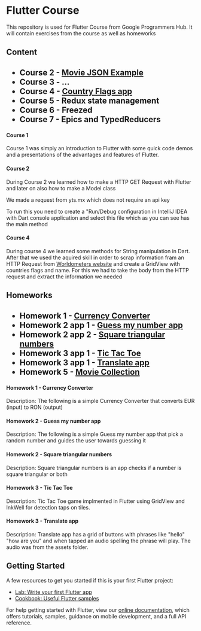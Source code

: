 
<h1>Flutter Course</h1>
<p>This repository is used for Flutter Course from Google Programmers Hub. It will contain exercises from the course as well as homeworks</p>

<h2>Content<h2>
  
  <ul>
   <li>Course 2 - <a href="https://github.com/CiucurDaniel/FlutterCourse/blob/master/lib/Course2/movieJsonExample.dart">Movie JSON Example</a></li>
   <li>Course 3 - ... </li>
   <li>Course 4 - <a href="https://github.com/CiucurDaniel/FlutterCourse/blob/master/lib/course4/country_flags.dart">Country Flags app</a></li>
   <li>Course 5 - Redux state management</li>
   <li>Course 6 - Freezed </li>
   <li>Course 7 - Epics and TypedReducers</li>
  </ul>
  
  <h4>Course 1</h4>
  <p>Course 1 was simply an introduction to Flutter with some quick code demos and a presentations of the advantages and features of Flutter.</p>
  
  <h4>Course 2</h4>
  <p>During Course 2 we learned how to make a HTTP GET Request with Flutter
and later on also how to make a Model class

We made a request from yts.mx which does not require an api key

To run this you need to create a "Run/Debug configuration in IntelliJ IDEA
with Dart console application and select this file which as you can see has the main method</p>
  <h4>Course 4</h4>
  <p>During course 4 we learned some methods for String manipulation in Dart. After that we used the aquired skill in order to scrap information fram an HTTP Request from <a href="https://www.worldometers.info">Worldometers website</a> and create a GridView with countries flags and name. For this we had to take the body from the HTTP request and extract the information we needed</p>

<h2>Homeworks<h2>
  
  <ul>
  <li>Homework 1 - <a href="https://github.com/CiucurDaniel/FlutterCourse/blob/master/lib/Homework_1_CurrencyConverter/currency_converter.dart">Currency Converter</a></li>
   <li>Homework 2 app 1 - <a href="https://github.com/CiucurDaniel/FlutterCourse/blob/master/lib/Homework_2_MoreApps/guess_my_number.dart">Guess my number app</a></li>
  <li>Homework 2 app 2 - <a href="https://github.com/CiucurDaniel/FlutterCourse/blob/master/lib/Homework_2_MoreApps/square_triangular_numbers.dart">Square triangular numbers</a></li>
   <li>Homework 3 app 1 - <a href="https://github.com/CiucurDaniel/FlutterCourse/blob/master/lib/homework_3_apps/tic_tac_toe.dart">Tic Tac Toe</a></li>
  <li>Homework 3 app 1 - <a href="https://github.com/CiucurDaniel/FlutterCourse/blob/master/lib/homework_3_apps/translate_app.dart">Translate app</a></li>
   <li>Homework 5 - <a href="https://github.com/CiucurDaniel/FlutterCourse/tree/master/lib/homework_5"> Movie Collection</a></li>
  </ul>
  
  <h4>Homework 1 - Currency Converter</h4>
  <p>Description: The following is a simple Currency Converter that converts EUR (input) to RON (output)</p>
  
   <h4>Homework 2 - Guess my number app</h4>
  <p>Description: The following is a simple Guess my number app that pick a random number and guides the user towards guessing it</p>
  
   <h4>Homework 2 - Square triangular numbers</h4>
  <p>Description: Square triangular numbers is an app checks if a number is square triangular or both</p>
  
   <h4>Homework 3 - Tic Tac Toe</h4>
  <p>Description: Tic Tac Toe game implmented in Flutter using GridView and InkWell for detection taps on tiles.</p>
  
  <h4>Homework 3 - Translate app</h4>
  <p>Description: Translate app has a grid of buttons with phrases like "hello" "how are you" and when tapped an audio spelling the phrase will play. The audio was from the assets folder.</p>

## Getting Started

A few resources to get you started if this is your first Flutter project:

- [Lab: Write your first Flutter app](https://flutter.dev/docs/get-started/codelab)
- [Cookbook: Useful Flutter samples](https://flutter.dev/docs/cookbook)

For help getting started with Flutter, view our
[online documentation](https://flutter.dev/docs), which offers tutorials,
samples, guidance on mobile development, and a full API reference.
